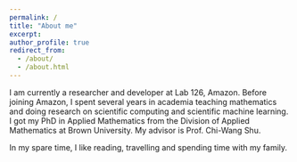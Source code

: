 ```yaml
---
permalink: /
title: "About me"
excerpt: 
author_profile: true
redirect_from: 
  - /about/
  - /about.html
---
```


I am currently a researcher and developer at Lab 126, Amazon. Before joining Amazon, I spent several years in academia teaching mathematics and doing research on scientific computing and scientific machine learning. I got my PhD in Applied Mathematics from the Division of Applied Mathematics at Brown University. My advisor is Prof. Chi-Wang Shu. 

In my spare time, I like reading, travelling and spending time with my family.

